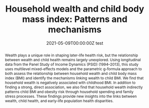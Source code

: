 ---
abstract: Wealth plays a unique role in shaping later-life health risk, but the relationship between wealth and child health remains largely unexplored. Using longitudinal data from the Panel Study of Income Dynamics (PSID) (1994–2013), this study uses multilevel mixed-effects models and the parametric g-formula approach to both assess the relationship between household wealth and child body mass index (BMI) and identify the mechanisms linking wealth to child BMI. We find that household wealth is negatively associated with childhood BMI. In addition to finding a strong, direct association, we also find that household wealth indirectly patterns child BMI and obesity risk through household spending and family stress processes. These findings provide new insights into the links between wealth, child health, and early-life population health disparities.
authors:
- Courtney Boen
- Lisa Keister
- admin
date: "2021-05-09T00:00:00Z test"
doi: ""
featured: false
image:
  focal_point: ""
  preview_only: false
projects: []
publication: '*The Russell Sage Foundation Journal of the Social Sciences*'
publication_short: ""
publication_types:
- "2"
publishDate: "2021-05-09T00:00:00Z"
summary: _Published in the **The Russell Sage Foundation Journal of the Social Sciences**._ 
tags:
title: 'Household wealth and child body mass index: Patterns and mechanisms'
url_code: ""
url_dataset: ""
url_pdf: https://www.rsfjournal.org/content/7/3/80.abstract
url_poster: ""
url_project: ""
url_slides: ""
url_source: ""
url_video: ""
---